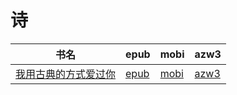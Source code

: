 # 诗

| 书名 | epub | mobi | azw3 |
| --- | --- | --- | --- |
| [我用古典的方式爱过你](http://ct.dalanmei.com/f/31084289-572014617-af6f10) | [epub](http://ct.dalanmei.com/f/31084289-572014617-af6f10) | [mobi](http://ct.dalanmei.com/f/31084289-571563194-4faff2) | [azw3](http://ct.dalanmei.com/f/31084289-571911241-1e58ea) |
